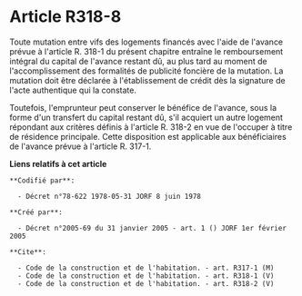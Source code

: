# Article R318-8

Toute mutation entre vifs des logements financés avec l'aide de l'avance prévue à l'article R. 318-1 du présent chapitre
entraîne le remboursement intégral du capital de l'avance restant dû, au plus tard au moment de l'accomplissement des
formalités de publicité foncière de la mutation. La mutation doit être déclarée à l'établissement de crédit dès la signature
de l'acte authentique qui la constate.

Toutefois, l'emprunteur peut conserver le bénéfice de l'avance, sous la forme d'un transfert du capital restant dû, s'il
acquiert un autre logement répondant aux critères définis à l'article R. 318-2 en vue de l'occuper à titre de résidence
principale. Cette disposition est applicable aux bénéficiaires de l'avance prévue à l'article R. 317-1.

**Liens relatifs à cet article**

	**Codifié par**:

	  - Décret n°78-622 1978-05-31 JORF 8 juin 1978

	**Créé par**:

	  - Décret n°2005-69 du 31 janvier 2005 - art. 1 () JORF 1er février 2005

	**Cite**:

	  - Code de la construction et de l'habitation. - art. R317-1 (M)
	  - Code de la construction et de l'habitation. - art. R318-1 (V)
	  - Code de la construction et de l'habitation. - art. R318-2 (V)
